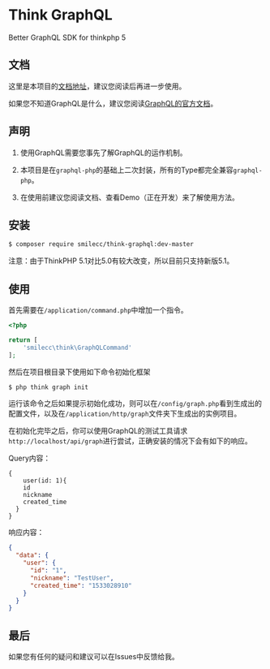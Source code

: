 # Think GraphQL
Better GraphQL SDK for thinkphp 5

## 文档

这里是本项目的[文档地址](https://smilecc.github.io/think-graphql/)，建议您阅读后再进一步使用。

如果您不知道GraphQL是什么，建议您阅读[GraphQL的官方文档](http://graphql.cn/)。

## 声明

1. 使用GraphQL需要您事先了解GraphQL的运作机制。

2. 本项目是在`graphql-php`的基础上二次封装，所有的Type都完全兼容`graphql-php`。

3. 在使用前建议您阅读文档、查看Demo（正在开发）来了解使用方法。

## 安装

```bash
$ composer require smilecc/think-graphql:dev-master
```
注意：由于ThinkPHP 5.1对比5.0有较大改变，所以目前只支持新版5.1。

## 使用

首先需要在`/application/command.php`中增加一个指令。

```php
<?php

return [
    'smilecc\think\GraphQLCommand'
];
```

然后在项目根目录下使用如下命令初始化框架

```bash
$ php think graph init
```

运行该命令之后如果提示初始化成功，则可以在`/config/graph.php`看到生成出的配置文件，以及在`/application/http/graph`文件夹下生成出的实例项目。

在初始化完毕之后，你可以使用GraphQL的测试工具请求`http://localhost/api/graph`进行尝试，正确安装的情况下会有如下的响应。

Query内容：
```
{
    user(id: 1){
    id
    nickname
    created_time
  }
}
```

响应内容：
```json
{
  "data": {
    "user": {
      "id": "1",
      "nickname": "TestUser",
      "created_time": "1533028910"
    }
  }
}
```

## 最后

如果您有任何的疑问和建议可以在Issues中反馈给我。
